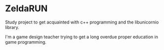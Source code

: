 # ZeldaRUN
Study project to get acquainted with c++ programming and the libunicornio library.

I'm a game design teacher trying to get a long overdue proper education in game programming.
